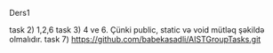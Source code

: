 Ders1

task 2) 1,2,6
task 3) 4 ve 6. Çünki public, static və void mütləq şəkildə olmalıdır.
task 7) https://github.com/babekasadli/AISTGroupTasks.git
